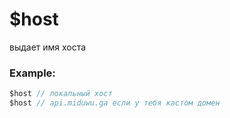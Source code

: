 # $host
выдает имя хоста

### Example:
```js
$host // локальный хост 
$host // api.miduwu.ga если у тебя кастом домен
```

